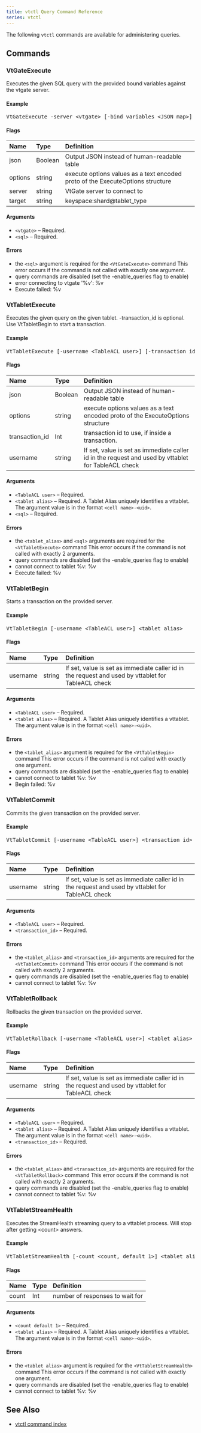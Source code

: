 ```yaml
---
title: vtctl Query Command Reference
series: vtctl
---
```


The following `vtctl` commands are available for administering queries.

## Commands

### VtGateExecute

Executes the given SQL query with the provided bound variables against the vtgate server.

#### Example

<pre class="command-example">VtGateExecute -server &lt;vtgate&gt; [-bind_variables &lt;JSON map&gt;] [-keyspace &lt;default keyspace&gt;] [-tablet_type &lt;tablet type&gt;] [-options &lt;proto text options&gt;] [-json] &lt;sql&gt;</pre>

#### Flags

| Name | Type | Definition |
| :-------- | :--------- | :--------- |
| json | Boolean | Output JSON instead of human-readable table |
| options | string | execute options values as a text encoded proto of the ExecuteOptions structure |
| server | string | VtGate server to connect to |
| target | string | keyspace:shard@tablet_type |


#### Arguments

* <code>&lt;vtgate&gt;</code> &ndash; Required.
* <code>&lt;sql&gt;</code> &ndash; Required.

#### Errors

* the <code>&lt;sql&gt;</code> argument is required for the <code>&lt;VtGateExecute&gt;</code> command This error occurs if the command is not called with exactly one argument.
* query commands are disabled (set the -enable_queries flag to enable)
* error connecting to vtgate '%v': %v
* Execute failed: %v

### VtTabletExecute

Executes the given query on the given tablet. -transaction_id is optional. Use VtTabletBegin to start a transaction.

#### Example

<pre class="command-example">VtTabletExecute [-username &lt;TableACL user&gt;] [-transaction_id &lt;transaction_id&gt;] [-options &lt;proto text options&gt;] [-json] &lt;tablet alias&gt; &lt;sql&gt;</pre>

#### Flags

| Name | Type | Definition |
| :-------- | :--------- | :--------- |
| json | Boolean | Output JSON instead of human-readable table |
| options | string | execute options values as a text encoded proto of the ExecuteOptions structure |
| transaction_id | Int | transaction id to use, if inside a transaction. |
| username | string | If set, value is set as immediate caller id in the request and used by vttablet for TableACL check |


#### Arguments

* <code>&lt;TableACL user&gt;</code> &ndash; Required.
* <code>&lt;tablet alias&gt;</code> &ndash; Required. A Tablet Alias uniquely identifies a vttablet. The argument value is in the format <code>&lt;cell name&gt;-&lt;uid&gt;</code>.
* <code>&lt;sql&gt;</code> &ndash; Required.

#### Errors

* the <code>&lt;tablet_alias&gt;</code> and <code>&lt;sql&gt;</code> arguments are required for the <code>&lt;VtTabletExecute&gt;</code> command This error occurs if the command is not called with exactly 2 arguments.
* query commands are disabled (set the -enable_queries flag to enable)
* cannot connect to tablet %v: %v
* Execute failed: %v

### VtTabletBegin

Starts a transaction on the provided server.

#### Example

<pre class="command-example">VtTabletBegin [-username &lt;TableACL user&gt;] &lt;tablet alias&gt;</pre>

#### Flags

| Name | Type | Definition |
| :-------- | :--------- | :--------- |
| username | string | If set, value is set as immediate caller id in the request and used by vttablet for TableACL check |


#### Arguments

* <code>&lt;TableACL user&gt;</code> &ndash; Required.
* <code>&lt;tablet alias&gt;</code> &ndash; Required. A Tablet Alias uniquely identifies a vttablet. The argument value is in the format <code>&lt;cell name&gt;-&lt;uid&gt;</code>.

#### Errors

* the <code>&lt;tablet_alias&gt;</code> argument is required for the <code>&lt;VtTabletBegin&gt;</code> command This error occurs if the command is not called with exactly one argument.
* query commands are disabled (set the -enable_queries flag to enable)
* cannot connect to tablet %v: %v
* Begin failed: %v

### VtTabletCommit

Commits the given transaction on the provided server.

#### Example

<pre class="command-example">VtTabletCommit [-username &lt;TableACL user&gt;] &lt;transaction_id&gt;</pre>

#### Flags

| Name | Type | Definition |
| :-------- | :--------- | :--------- |
| username | string | If set, value is set as immediate caller id in the request and used by vttablet for TableACL check |


#### Arguments

* <code>&lt;TableACL user&gt;</code> &ndash; Required.
* <code>&lt;transaction_id&gt;</code> &ndash; Required.

#### Errors

* the <code>&lt;tablet_alias&gt;</code> and <code>&lt;transaction_id&gt;</code> arguments are required for the <code>&lt;VtTabletCommit&gt;</code> command This error occurs if the command is not called with exactly 2 arguments.
* query commands are disabled (set the -enable_queries flag to enable)
* cannot connect to tablet %v: %v

### VtTabletRollback

Rollbacks the given transaction on the provided server.

#### Example

<pre class="command-example">VtTabletRollback [-username &lt;TableACL user&gt;] &lt;tablet alias&gt; &lt;transaction_id&gt;</pre>

#### Flags

| Name | Type | Definition |
| :-------- | :--------- | :--------- |
| username | string | If set, value is set as immediate caller id in the request and used by vttablet for TableACL check |


#### Arguments

* <code>&lt;TableACL user&gt;</code> &ndash; Required.
* <code>&lt;tablet alias&gt;</code> &ndash; Required. A Tablet Alias uniquely identifies a vttablet. The argument value is in the format <code>&lt;cell name&gt;-&lt;uid&gt;</code>.
* <code>&lt;transaction_id&gt;</code> &ndash; Required.

#### Errors

* the <code>&lt;tablet_alias&gt;</code> and <code>&lt;transaction_id&gt;</code> arguments are required for the <code>&lt;VtTabletRollback&gt;</code> command This error occurs if the command is not called with exactly 2 arguments.
* query commands are disabled (set the -enable_queries flag to enable)
* cannot connect to tablet %v: %v

### VtTabletStreamHealth

Executes the StreamHealth streaming query to a vttablet process. Will stop after getting &lt;count&gt; answers.

#### Example

<pre class="command-example">VtTabletStreamHealth [-count &lt;count, default 1&gt;] &lt;tablet alias&gt;</pre>

#### Flags

| Name | Type | Definition |
| :-------- | :--------- | :--------- |
| count | Int | number of responses to wait for |


#### Arguments

* <code>&lt;count default 1&gt;</code> &ndash; Required.
* <code>&lt;tablet alias&gt;</code> &ndash; Required. A Tablet Alias uniquely identifies a vttablet. The argument value is in the format <code>&lt;cell name&gt;-&lt;uid&gt;</code>.

#### Errors

* the <code>&lt;tablet alias&gt;</code> argument is required for the <code>&lt;VtTabletStreamHealth&gt;</code> command This error occurs if the command is not called with exactly one argument.
* query commands are disabled (set the -enable_queries flag to enable)
* cannot connect to tablet %v: %v

## See Also

* [vtctl command index](../../vtctl)
